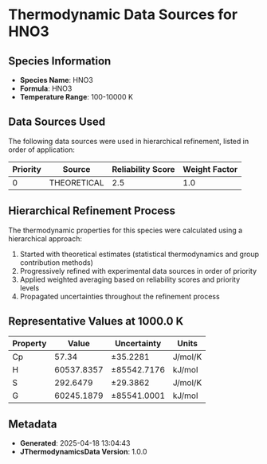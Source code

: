 # Thermodynamic Data Sources for HNO3

## Species Information
- **Species Name**: HNO3
- **Formula**: HNO3
- **Temperature Range**: 100-10000 K

## Data Sources Used
The following data sources were used in hierarchical refinement, listed in order of application:

| Priority | Source | Reliability Score | Weight Factor |
|----------|--------|-------------------|---------------|
| 0 | THEORETICAL | 2.5 | 1.0 |

## Hierarchical Refinement Process
The thermodynamic properties for this species were calculated using a hierarchical approach:

1. Started with theoretical estimates (statistical thermodynamics and group contribution methods)
2. Progressively refined with experimental data sources in order of priority
3. Applied weighted averaging based on reliability scores and priority levels
4. Propagated uncertainties throughout the refinement process

## Representative Values at 1000.0 K
| Property | Value | Uncertainty | Units |
|----------|-------|-------------|-------|
| Cp | 57.34 | ±35.2281 | J/mol/K |
| H | 60537.8357 | ±85542.7176 | kJ/mol |
| S | 292.6479 | ±29.3862 | J/mol/K |
| G | 60245.1879 | ±85541.0001 | kJ/mol |

## Metadata
- **Generated**: 2025-04-18 13:04:43
- **JThermodynamicsData Version**: 1.0.0
